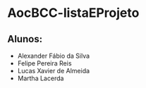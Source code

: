 # AocBCC-listaEProjeto

## Alunos:
- Alexander Fábio da Silva
- Felipe Pereira Reis
- Lucas Xavier de Almeida
- Martha Lacerda
